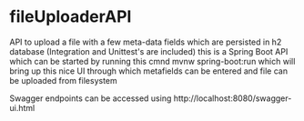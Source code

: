 # fileUploaderAPI

API to upload a file with a few meta-data fields which are persisted in h2 database (Integration and Unittest's are included)
this is a Spring Boot API which can be started by running this cmnd mvnw spring-boot:run
which will bring up this nice UI through which metafields can be entered and file can be uploaded from filesystem

Swagger endpoints can be accessed using http://localhost:8080/swagger-ui.html



